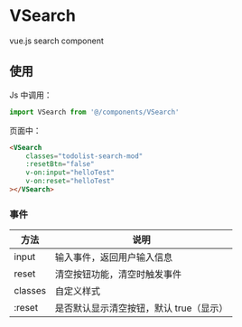 # VSearch 

vue.js search component

## 使用

Js 中调用：

```javascript
import VSearch from '@/components/VSearch'
```

页面中：

```html
<VSearch 
	classes="todolist-search-mod"
    :resetBtn="false"
	v-on:input="helloTest"
	v-on:reset="helloTest"
></VSearch>
```

### 事件

| 方法      | 说明                     |
| ------- | ---------------------- |
| input   | 输入事件，返回用户输入信息          |
| reset   | 清空按钮功能，清空时触发事件         |
| classes | 自定义样式                  |
| :reset  | 是否默认显示清空按钮，默认 true（显示） |

